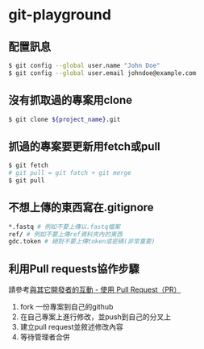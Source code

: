 # git-playground

## 配置訊息
```bash
$ git config --global user.name "John Doe"
$ git config --global user.email johndoe@example.com
```
## 沒有抓取過的專案用clone
```bash
$ git clone ${project_name}.git
```
## 抓過的專案要更新用fetch或pull
```bash
$ git fetch
# git pull = git fatch + git merge
$ git pull
```

## 不想上傳的東西寫在.gitignore
```bash
*.fastq # 例如不要上傳以.fastq檔案
ref/ # 例如不要上傳ref資料夾內的東西
gdc.token # 絕對不要上傳token或密碼(非常重要)
```

## 利用Pull requests協作步驟
請參考[與其它開發者的互動 - 使用 Pull Request（PR）](https://gitbook.tw/chapters/github/pull-request)
1. fork 一份專案到自己的github
2. 在自己專案上進行修改，並push到自己的分叉上
3. 建立pull request並敘述修改內容
4. 等待管理者合併<BR><BR>

